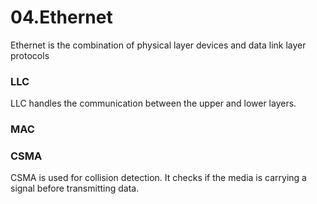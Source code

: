 # 04.Ethernet
Ethernet is the combination of physical layer devices and data link layer protocols

### LLC
LLC handles the communication between the upper and lower layers.

### MAC

### CSMA
CSMA is used for collision detection. It checks if the media is carrying a signal before transmitting data. 
